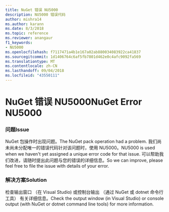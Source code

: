 ```yaml
---
title: NuGet 错误 NU5000
description: NU5000 错误代码
author: mishra14
ms.author: karann
ms.date: 8/3/2018
ms.topic: reference
ms.reviewer: anangaur
f1_keywords:
- NU5000
ms.openlocfilehash: f7117471a4b1e167a02ab880034083922ca41837
ms.sourcegitcommit: 1d1406764c6af5fb7801d462e0c4afc9092fa569
ms.translationtype: MT
ms.contentlocale: zh-CN
ms.lasthandoff: 09/04/2018
ms.locfileid: "43550111"
---
```

# <a name="nuget-error-nu5000"></a><span data-ttu-id="b8e2f-103">NuGet 错误 NU5000</span><span class="sxs-lookup"><span data-stu-id="b8e2f-103">NuGet Error NU5000</span></span>

### <a name="issue"></a><span data-ttu-id="b8e2f-104">问题</span><span class="sxs-lookup"><span data-stu-id="b8e2f-104">Issue</span></span>

<span data-ttu-id="b8e2f-105">NuGet 包操作时出现问题。</span><span class="sxs-lookup"><span data-stu-id="b8e2f-105">The NuGet pack operation had a problem.</span></span> <span data-ttu-id="b8e2f-106">我们尚未尚未分配唯一的错误代码针对该问题时，使用 NU5000。</span><span class="sxs-lookup"><span data-stu-id="b8e2f-106">NU5000 is used when we haven't yet assigned a unique error code for that issue.</span></span> <span data-ttu-id="b8e2f-107">可以帮助我们改进，请随时提出此问题与您的错误的详细信息。</span><span class="sxs-lookup"><span data-stu-id="b8e2f-107">So we can improve, please feel free to file the issue with details of your error.</span></span>


### <a name="solution"></a><span data-ttu-id="b8e2f-108">解决方案</span><span class="sxs-lookup"><span data-stu-id="b8e2f-108">Solution</span></span>

<span data-ttu-id="b8e2f-109">检查输出窗口 （在 Visual Studio) 或控制台输出 （通过 NuGet 或 dotnet 命令行工具） 有关详细信息。</span><span class="sxs-lookup"><span data-stu-id="b8e2f-109">Check the output window (in Visual Studio) or console output (with NuGet or dotnet command line tools) for more information.</span></span>


